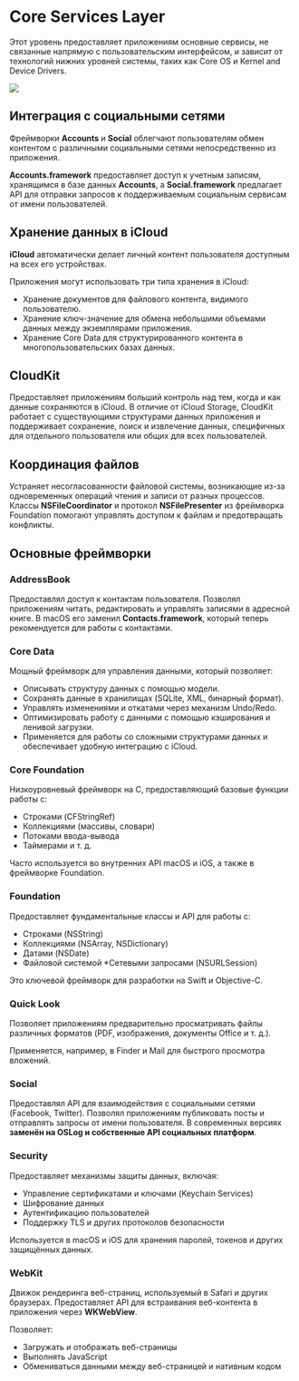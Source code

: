 # Core Services Layer

Этот уровень предоставляет приложениям основные сервисы, не связанные напрямую с пользовательским интерфейсом, и зависит от технологий нижних уровней системы, таких как Core OS и Kernel and Device Drivers.

![](https://developer.apple.com/library/archive/documentation/MacOSX/Conceptual/OSX_Technology_Overview/art/osx_architecture-core_services_2x.png)

## Интеграция с социальными сетями

Фреймворки __Accounts__ и __Social__ облегчают пользователям обмен контентом с различными социальными сетями непосредственно из приложения. 

__Accounts.framework__ предоставляет доступ к учетным записям, хранящимся в базе данных __Accounts__, а __Social.framework__ предлагает API для отправки запросов к поддерживаемым социальным сервисам от имени пользователей.

## Хранение данных в iCloud

__iCloud__ автоматически делает личный контент пользователя доступным на всех его устройствах.

Приложения могут использовать три типа хранения в iCloud:

* Хранение документов для файлового контента, видимого пользователю.
* Хранение ключ-значение для обмена небольшими объемами данных между экземплярами приложения.
* Хранение Core Data для структурированного контента в многопользовательских базах данных.

## CloudKit

Предоставляет приложениям больший контроль над тем, когда и как данные сохраняются в iCloud. В отличие от iCloud Storage, CloudKit работает с существующими структурами данных приложения и поддерживает сохранение, поиск и извлечение данных, специфичных для отдельного пользователя или общих для всех пользователей.

## Координация файлов

Устраняет несогласованности файловой системы, возникающие из-за одновременных операций чтения и записи от разных процессов. Классы __NSFileCoordinator__ и протокол __NSFilePresenter__ из фреймворка Foundation помогают управлять доступом к файлам и предотвращать конфликты.

## Основные фреймворки

### AddressBook

Предоставлял доступ к контактам пользователя. Позволял приложениям читать, редактировать и управлять записями в адресной книге. В macOS его заменил __Contacts.framework__, который теперь рекомендуется для работы с контактами.

### Core Data

Мощный фреймворк для управления данными, который позволяет:

* Описывать структуру данных с помощью модели.
* Сохранять данные в хранилищах (SQLite, XML, бинарный формат).
* Управлять изменениями и откатами через механизм Undo/Redo.
* Оптимизировать работу с данными с помощью кэширования и ленивой загрузки.
* Применяется для работы со сложными структурами данных и обеспечивает удобную интеграцию с iCloud.

### Core Foundation

Низкоуровневый фреймворк на C, предоставляющий базовые функции работы с:
* Строками (CFStringRef)
* Коллекциями (массивы, словари)
* Потоками ввода-вывода
* Таймерами и т. д.

Часто используется во внутренних API macOS и iOS, а также в фреймворке Foundation.

### Foundation

Предоставляет фундаментальные классы и API для работы с:
* Строками (NSString)
* Коллекциями (NSArray, NSDictionary)
* Датами (NSDate)
* Файловой системой
*Сетевыми запросами (NSURLSession)

Это ключевой фреймворк для разработки на Swift и Objective-C.

### Quick Look

Позволяет приложениям предварительно просматривать файлы различных форматов (PDF, изображения, документы Office и т. д.).

Применяется, например, в Finder и Mail для быстрого просмотра вложений.

### Social

Предоставлял API для взаимодействия с социальными сетями (Facebook, Twitter). Позволял приложениям публиковать посты и отправлять запросы от имени пользователя. В современных версиях __заменён на OSLog и собственные API социальных платформ__.

### Security

Предоставляет механизмы защиты данных, включая:

* Управление сертификатами и ключами (Keychain Services)
* Шифрование данных
* Аутентификацию пользователей
* Поддержку TLS и других протоколов безопасности

Используется в macOS и iOS для хранения паролей, токенов и других защищённых данных.

### WebKit

Движок рендеринга веб-страниц, используемый в Safari и других браузерах. Предоставляет API для встраивания веб-контента в приложения через __WKWebView__. 

Позволяет:

* Загружать и отображать веб-страницы
* Выполнять JavaScript
* Обмениваться данными между веб-страницей и нативным кодом
